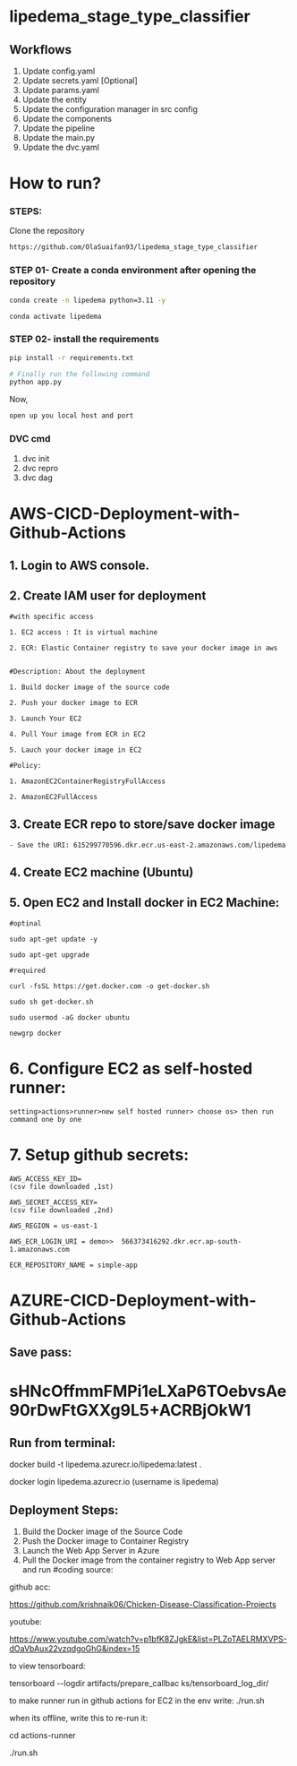 # lipedema_stage_type_classifier


## Workflows

1. Update config.yaml
2. Update secrets.yaml [Optional]
3. Update params.yaml
4. Update the entity
5. Update the configuration manager in src config
6. Update the components
7. Update the pipeline 
8. Update the main.py
9. Update the dvc.yaml


# How to run?
### STEPS:

Clone the repository

```bash
https://github.com/OlaSuaifan93/lipedema_stage_type_classifier
```
### STEP 01- Create a conda environment after opening the repository

```bash
conda create -n lipedema python=3.11 -y
```

```bash
conda activate lipedema
```


### STEP 02- install the requirements
```bash
pip install -r requirements.txt
```


```bash
# Finally run the following command
python app.py
```

Now,
```bash
open up you local host and port
```


### DVC cmd

1. dvc init
2. dvc repro
3. dvc dag



# AWS-CICD-Deployment-with-Github-Actions

## 1. Login to AWS console.

## 2. Create IAM user for deployment

	#with specific access

	1. EC2 access : It is virtual machine

	2. ECR: Elastic Container registry to save your docker image in aws


	#Description: About the deployment

	1. Build docker image of the source code

	2. Push your docker image to ECR

	3. Launch Your EC2 

	4. Pull Your image from ECR in EC2

	5. Lauch your docker image in EC2

	#Policy:

	1. AmazonEC2ContainerRegistryFullAccess

	2. AmazonEC2FullAccess

	
## 3. Create ECR repo to store/save docker image
    - Save the URI: 615299770596.dkr.ecr.us-east-2.amazonaws.com/lipedema

	
## 4. Create EC2 machine (Ubuntu) 

## 5. Open EC2 and Install docker in EC2 Machine:
	
	
	#optinal

	sudo apt-get update -y

	sudo apt-get upgrade
	
	#required

	curl -fsSL https://get.docker.com -o get-docker.sh

	sudo sh get-docker.sh

	sudo usermod -aG docker ubuntu

	newgrp docker
	
# 6. Configure EC2 as self-hosted runner:
    setting>actions>runner>new self hosted runner> choose os> then run command one by one


# 7. Setup github secrets:

    AWS_ACCESS_KEY_ID=
    (csv file downloaded ,1st)

    AWS_SECRET_ACCESS_KEY=
    (csv file downloaded ,2nd)

    AWS_REGION = us-east-1

    AWS_ECR_LOGIN_URI = demo>>  566373416292.dkr.ecr.ap-south-1.amazonaws.com

    ECR_REPOSITORY_NAME = simple-app




# AZURE-CICD-Deployment-with-Github-Actions

## Save pass:

# sHNcOffmmFMPi1eLXaP6TOebvsAe90rDwFtGXXg9L5+ACRBjOkW1

## Run from terminal:

docker build -t lipedema.azurecr.io/lipedema:latest .

docker login lipedema.azurecr.io
(username is lipedema)



## Deployment Steps:

1. Build the Docker image of the Source Code
2. Push the Docker image to Container Registry
3. Launch the Web App Server in Azure 
4. Pull the Docker image from the container registry to Web App server and run 
#coding source:

github acc:

https://github.com/krishnaik06/Chicken-Disease-Classification-Projects


youtube:

https://www.youtube.com/watch?v=p1bfK8ZJgkE&list=PLZoTAELRMXVPS-dOaVbAux22vzqdgoGhG&index=15



to view tensorboard:

tensorboard --logdir artifacts/prepare_callbac
ks/tensorboard_log_dir/

to make runner run in github actions for EC2 in the env write: ./run.sh

when its offline, write this to re-run it:

cd actions-runner

./run.sh

